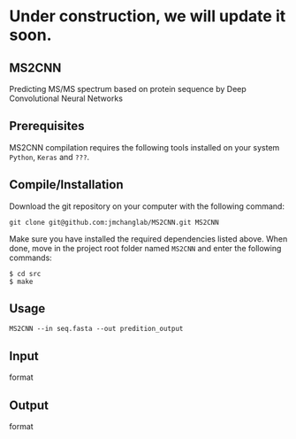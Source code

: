 # Under construction, we will update it soon.

## MS2CNN
Predicting MS/MS spectrum based on protein sequence by Deep Convolutional Neural Networks

Prerequisites
--------------
MS2CNN compilation requires the following tools installed on your system ``Python``, ``Keras`` and ``???``.

Compile/Installation 
--------------------

Download the git repository on your computer with the following command: 

    git clone git@github.com:jmchanglab/MS2CNN.git MS2CNN
    
Make sure you have installed the required dependencies listed above. 
When done, move in the project root folder named ``MS2CNN`` and enter the 
following commands:     
    
    $ cd src
    $ make

Usage 
--------------------

	MS2CNN --in seq.fasta --out predition_output  


Input
--------------------
format

Output
--------------------
format
